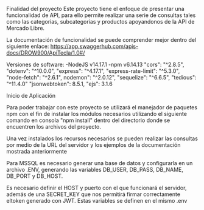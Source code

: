 Finalidad del proyecto Este proyecto tiene el enfoque de presentar una funcionalidad de API, para ello permite realizar una serie de consultas tales como las categorias, subcategorias y productos apoyandonos de la API de Mercado Libre.

La documentación de funcionalidad se puede comprender mejor dentro del siguiente enlace: https://app.swaggerhub.com/apis-docs/DROW900/ApiTecla/1.0#/

Versiones de software: -NodeJS v14.17.1 -npm v6.14.13 "cors": "^2.8.5", "dotenv": "^10.0.0", "express": "^4.17.1", "express-rate-limit": "^5.3.0", "node-fetch": "^2.6.1", nodemon": "^2.0.12", "sequelize": "^6.6.5", "tedious": "^11.4.0" "jsonwebtoken": 8.5.1, "ejs": 3.1.6

Inicio de Aplicación

Para poder trabajar con este proyecto se utilizará el manejador de paquetes npm con el fin de instalar los módulos necesarios utilizando el siguiente comando en consola "npm install" dentro del directorio donde se encuentren los archivos del proyecto.

Una vez instalados los recursos necesarios se pueden realizar las consultas por medio de la URL del servidor y los ejemplos de la documentación mostrada anteriormente

Para MSSQL es necesario generar una base de datos y configurarla en un archivo .ENV, generando las variables DB_USER, DB_PASS, DB_NAME, DB_PORT y DB_HOST.

Es necesario definir el HOST y puerto con el que funcionará el servidor, además de una SECRET_KEY que nos permitirá firmar correctamente eltoken generado con JWT. Estas variables se definen en el mismo .env
